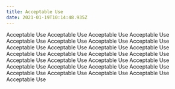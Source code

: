 ```yaml
---
title: Acceptable Use
date: 2021-01-19T10:14:48.935Z
---
```


Acceptable Use Acceptable Use Acceptable Use Acceptable Use Acceptable Use Acceptable Use Acceptable Use Acceptable Use Acceptable Use Acceptable Use Acceptable Use Acceptable Use Acceptable Use Acceptable Use Acceptable Use Acceptable Use Acceptable Use Acceptable Use Acceptable Use Acceptable Use Acceptable Use Acceptable Use Acceptable Use Acceptable Use Acceptable Use Acceptable Use Acceptable Use Acceptable Use Acceptable Use

